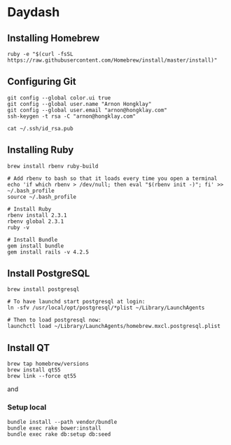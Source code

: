 
# Daydash

## Installing Homebrew

```
ruby -e "$(curl -fsSL https://raw.githubusercontent.com/Homebrew/install/master/install)"
```

## Configuring Git

```
git config --global color.ui true
git config --global user.name "Arnon Hongklay"
git config --global user.email "arnon@hongklay.com"
ssh-keygen -t rsa -C "arnon@hongklay.com"
```

```
cat ~/.ssh/id_rsa.pub
```

## Installing Ruby

```
brew install rbenv ruby-build

# Add rbenv to bash so that it loads every time you open a terminal
echo 'if which rbenv > /dev/null; then eval "$(rbenv init -)"; fi' >> ~/.bash_profile
source ~/.bash_profile

# Install Ruby
rbenv install 2.3.1
rbenv global 2.3.1
ruby -v

# Install Bundle
gem install bundle
gem install rails -v 4.2.5
```

## Install PostgreSQL

```
brew install postgresql

# To have launchd start postgresql at login:
ln -sfv /usr/local/opt/postgresql/*plist ~/Library/LaunchAgents

# Then to load postgresql now:
launchctl load ~/Library/LaunchAgents/homebrew.mxcl.postgresql.plist
```

## Install QT

```
brew tap homebrew/versions
brew install qt55
brew link --force qt55
```

and

### Setup local

```
bundle install --path vendor/bundle
bundle exec rake bower:install
bundle exec rake db:setup db:seed
```
